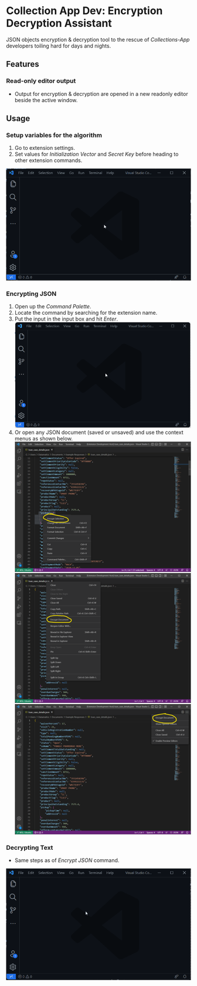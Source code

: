 # Collection App Dev: Encryption Decryption Assistant

JSON objects encryption & decryption tool to the rescue of *Collections-App* developers toiling hard for days and nights.

## Features

### Read-only editor output

* Output for encryption & decryption are opened in a new readonly editor beside the active window.

## Usage

### Setup variables for the algorithm

1. Go to extension settings.
2. Set values for *Initialization Vector* and *Secret Key* before heading to other extension commands.

![Encrypt Text Demo](media/command-open-settings.gif)

### Encrypting JSON

1. Open up the *Command Palette*.
2. Locate the command by searching for the extension name.
3. Put the input in the input box and hit *Enter*.
    ![Encrypt Text Demo](media/command-encrypt-text.gif)
4. Or open any JSON document (saved or unsaved) and use the context menus as shown below.
![Editor Selection Context Menu](media/v0.0.6_editor_selection_menu.png)
![Editor Title Context Menu](media/v0.0.6_title_context_menu.png)
![Editor Title Menu](media/v0.0.6_title_menu.png)

### Decrypting Text

- Same steps as of *Encrypt JSON* command.

![alt](media/command-decrypt-text.gif)

